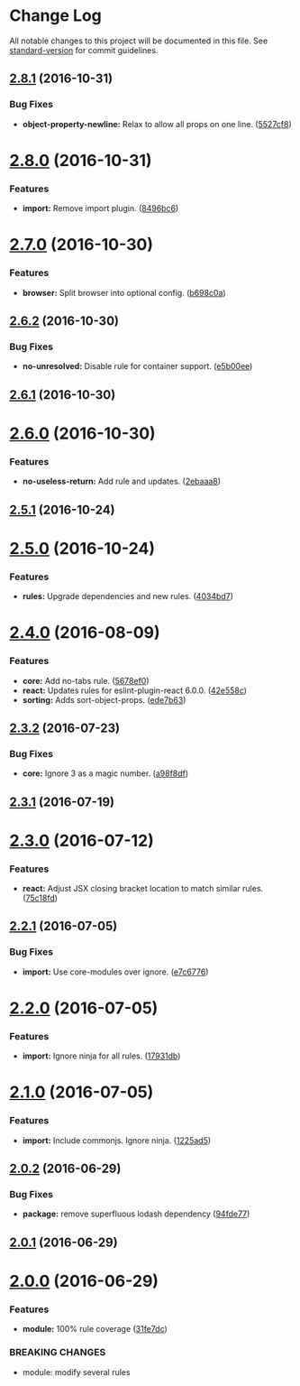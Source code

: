 # Change Log

All notable changes to this project will be documented in this file. See [standard-version](https://github.com/conventional-changelog/standard-version) for commit guidelines.

<a name="2.8.1"></a>
## [2.8.1](https://github.com/ninja/eslint-config-ninja/compare/v2.8.0...v2.8.1) (2016-10-31)


### Bug Fixes

* **object-property-newline:** Relax to allow all props on one line. ([5527cf8](https://github.com/ninja/eslint-config-ninja/commit/5527cf8))



<a name="2.8.0"></a>
# [2.8.0](https://github.com/ninja/eslint-config-ninja/compare/v2.7.0...v2.8.0) (2016-10-31)


### Features

* **import:** Remove import plugin. ([8496bc6](https://github.com/ninja/eslint-config-ninja/commit/8496bc6))



<a name="2.7.0"></a>
# [2.7.0](https://github.com/ninja/eslint-config-ninja/compare/v2.6.2...v2.7.0) (2016-10-30)


### Features

* **browser:** Split browser into optional config. ([b698c0a](https://github.com/ninja/eslint-config-ninja/commit/b698c0a))



<a name="2.6.2"></a>
## [2.6.2](https://github.com/ninja/eslint-config-ninja/compare/v2.6.1...v2.6.2) (2016-10-30)


### Bug Fixes

* **no-unresolved:** Disable rule for container support. ([e5b00ee](https://github.com/ninja/eslint-config-ninja/commit/e5b00ee))



<a name="2.6.1"></a>
## [2.6.1](https://github.com/ninja/eslint-config-ninja/compare/v2.6.0...v2.6.1) (2016-10-30)



<a name="2.6.0"></a>
# [2.6.0](https://github.com/ninja/eslint-config-ninja/compare/v2.5.1...v2.6.0) (2016-10-30)


### Features

* **no-useless-return:** Add rule and updates. ([2ebaaa8](https://github.com/ninja/eslint-config-ninja/commit/2ebaaa8))



<a name="2.5.1"></a>
## [2.5.1](https://github.com/ninja/eslint-config-ninja/compare/v2.5.0...v2.5.1) (2016-10-24)



<a name="2.5.0"></a>
# [2.5.0](https://github.com/ninja/eslint-config-ninja/compare/v2.4.0...v2.5.0) (2016-10-24)


### Features

* **rules:** Upgrade dependencies and new rules. ([4034bd7](https://github.com/ninja/eslint-config-ninja/commit/4034bd7))



<a name="2.4.0"></a>
# [2.4.0](https://github.com/ninja/eslint-config-ninja/compare/v2.3.2...v2.4.0) (2016-08-09)


### Features

* **core:** Add no-tabs rule. ([5678ef0](https://github.com/ninja/eslint-config-ninja/commit/5678ef0))
* **react:** Updates rules for eslint-plugin-react 6.0.0. ([42e558c](https://github.com/ninja/eslint-config-ninja/commit/42e558c))
* **sorting:** Adds sort-object-props. ([ede7b63](https://github.com/ninja/eslint-config-ninja/commit/ede7b63))



<a name="2.3.2"></a>
## [2.3.2](https://github.com/ninja/eslint-config-ninja/compare/v2.3.1...v2.3.2) (2016-07-23)


### Bug Fixes

* **core:** Ignore 3 as a magic number. ([a98f8df](https://github.com/ninja/eslint-config-ninja/commit/a98f8df))



<a name="2.3.1"></a>
## [2.3.1](https://github.com/ninja/eslint-config-ninja/compare/v2.3.0...v2.3.1) (2016-07-19)



<a name="2.3.0"></a>
# [2.3.0](https://github.com/ninja/eslint-config-ninja/compare/v2.2.1...v2.3.0) (2016-07-12)


### Features

* **react:** Adjust JSX closing bracket location to match similar rules. ([75c18fd](https://github.com/ninja/eslint-config-ninja/commit/75c18fd))



<a name="2.2.1"></a>
## [2.2.1](https://github.com/ninja/eslint-config-ninja/compare/v2.2.0...v2.2.1) (2016-07-05)


### Bug Fixes

* **import:** Use core-modules over ignore. ([e7c6776](https://github.com/ninja/eslint-config-ninja/commit/e7c6776))



<a name="2.2.0"></a>
# [2.2.0](https://github.com/ninja/eslint-config-ninja/compare/v2.1.0...v2.2.0) (2016-07-05)


### Features

* **import:** Ignore ninja for all rules. ([17931db](https://github.com/ninja/eslint-config-ninja/commit/17931db))



<a name="2.1.0"></a>
# [2.1.0](https://github.com/ninja/eslint-config-ninja/compare/v2.0.2...v2.1.0) (2016-07-05)


### Features

* **import:** Include commonjs. Ignore ninja. ([1225ad5](https://github.com/ninja/eslint-config-ninja/commit/1225ad5))



<a name="2.0.2"></a>
## [2.0.2](https://github.com/ninja/eslint-config-ninja/compare/v2.0.1...v2.0.2) (2016-06-29)


### Bug Fixes

* **package:** remove superfluous lodash dependency ([94fde77](https://github.com/ninja/eslint-config-ninja/commit/94fde77))



<a name="2.0.1"></a>
## [2.0.1](https://github.com/ninja/eslint-config-ninja/compare/v2.0.0...v2.0.1) (2016-06-29)



<a name="2.0.0"></a>
# [2.0.0](https://github.com/ninja/eslint-config-ninja/compare/1.1.5...v2.0.0) (2016-06-29)


### Features

* **module:** 100% rule coverage ([31fe7dc](https://github.com/ninja/eslint-config-ninja/commit/31fe7dc))


### BREAKING CHANGES

* module: modify several rules
